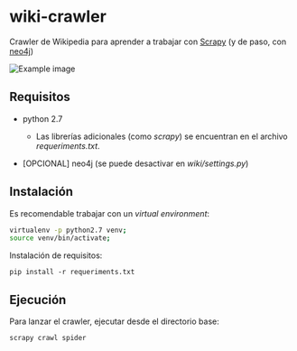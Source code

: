 # wiki-crawler

Crawler de Wikipedia para aprender a trabajar con [Scrapy](https://scrapy.org/)
(y de paso, con [neo4j](https://neo4j.com/))

![Example image](/graph.png)

## Requisitos

- python 2.7

	- Las librerías adicionales (como *scrapy*) se encuentran en el archivo *requeriments.txt*. 

- [OPCIONAL] neo4j (se puede desactivar en *wiki/settings.py*)

## Instalación

Es recomendable trabajar con un *virtual environment*:

``` sh
virtualenv -p python2.7 venv;
source venv/bin/activate;
```

Instalación de requisitos:

```
pip install -r requeriments.txt
```


## Ejecución

Para lanzar el crawler, ejecutar desde el directorio base:

```
scrapy crawl spider
```
